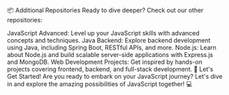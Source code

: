 📦 Additional Repositories
Ready to dive deeper? Check out our other repositories:

JavaScript Advanced: Level up your JavaScript skills with advanced concepts and techniques.
Java Backend: Explore backend development using Java, including Spring Boot, RESTful APIs, and more.
Node.js: Learn about Node.js and build scalable server-side applications with Express.js and MongoDB.
Web Development Projects: Get inspired by hands-on projects covering frontend, backend, and full-stack development.
🚀 Let's Get Started!
Are you ready to embark on your JavaScript journey? Let's dive in and explore the amazing possibilities of JavaScript together! 💻
